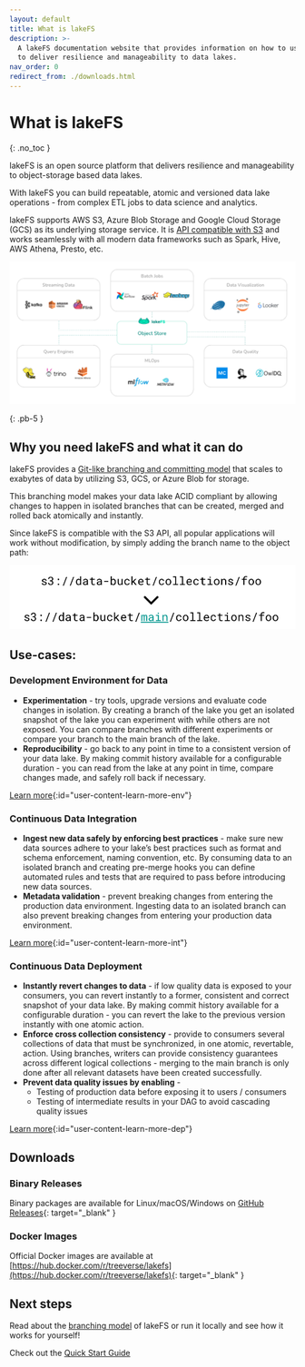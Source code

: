 ```yaml
---
layout: default
title: What is lakeFS
description: >-
  A lakeFS documentation website that provides information on how to use lakeFS
  to deliver resilience and manageability to data lakes.
nav_order: 0
redirect_from: ./downloads.html
---
```


# What is lakeFS

{: .no\_toc }

lakeFS is an open source platform that delivers resilience and manageability to object-storage based data lakes.

With lakeFS you can build repeatable, atomic and versioned data lake operations - from complex ETL jobs to data science and analytics.

lakeFS supports AWS S3, Azure Blob Storage and Google Cloud Storage \(GCS\) as its underlying storage service. It is [API compatible with S3](reference/s3.md) and works seamlessly with all modern data frameworks such as Spark, Hive, AWS Athena, Presto, etc.

![lakeFS](../.gitbook/assets/wrapper.png)

{: .pb-5 }

## Why you need lakeFS and what it can do

lakeFS provides a [Git-like branching and committing model](understand/branching-model.md) that scales to exabytes of data by utilizing S3, GCS, or Azure Blob for storage.

This branching model makes your data lake ACID compliant by allowing changes to happen in isolated branches that can be created, merged and rolled back atomically and instantly.

Since lakeFS is compatible with the S3 API, all popular applications will work without modification, by simply adding the branch name to the object path:

![lakeFS s3 addressing](../.gitbook/assets/s3_branch.png)

## Use-cases:

### Development Environment for Data

* **Experimentation** - try tools, upgrade versions and evaluate code changes in isolation. By creating a branch of the lake you get an isolated snapshot of the lake you can experiment with while others are not exposed. You can compare branches with different experiments or compare your branch to the main branch of the lake.  
* **Reproducibility** - go back to any point in time to a consistent version of your data lake. By making commit history available for a configurable duration - you can read from the lake at any point in time, compare changes made, and safely roll back if necessary.

[Learn more](usecases/data-devenv.md){:id="user-content-learn-more-env"}

### Continuous Data Integration

* **Ingest new data safely by enforcing best practices** - make sure new data sources adhere to your lake’s best practices such as format and schema enforcement, naming convention, etc. By consuming data to an isolated branch and creating pre-merge hooks you can define automated rules and tests that are required to pass before introducing new data sources.
* **Metadata validation** - prevent breaking changes from entering the production data environment. Ingesting data to an isolated branch can also prevent breaking changes from entering your production data environment.

[Learn more](usecases/ci.md){:id="user-content-learn-more-int"}

### Continuous Data Deployment

* **Instantly revert changes to data** - if low quality data is exposed to your consumers, you can revert instantly to a former, consistent and correct snapshot of your data lake. By making commit history available for a configurable duration - you can revert the lake to the previous version instantly with one atomic action.
* **Enforce cross collection consistency** - provide to consumers several collections of data that must be synchronized, in one atomic, revertable, action. Using branches, writers can provide consistency guarantees across different logical collections - merging to the main branch is only done after all relevant datasets have been created successfully.
* **Prevent data quality issues by enabling** -
  * Testing of production data before exposing it to users / consumers
  * Testing of intermediate results in your DAG to avoid cascading quality issues

[Learn more](usecases/cd.md){:id="user-content-learn-more-dep"}

## Downloads

### Binary Releases

Binary packages are available for Linux/macOS/Windows on [GitHub Releases](https://github.com/treeverse/lakeFS/releases){: target="\_blank" }

### Docker Images

Official Docker images are available at [https://hub.docker.com/r/treeverse/lakefs](https://hub.docker.com/r/treeverse/lakefs){: target="\_blank" }

## Next steps

Read about the [branching model](understand/branching-model.md) of lakeFS or run it locally and see how it works for yourself!

Check out the [Quick Start Guide](quickstart/index.md)


